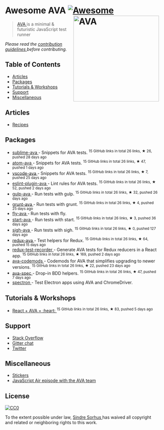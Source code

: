 <h1>
 Awesome AVA
 <a href="https://github.com/sindresorhus/awesome">
  <img alt="Awesome" src="https://cdn.rawgit.com/sindresorhus/awesome/d7305f38d29fed78fa85652e3a63e154dd8e8829/media/badge.svg"/>
 </a>
 <a href="https://ava.li">
  <img align="right" alt="AVA" src="https://github.com/sindresorhus/ava/raw/master/media/header.png" width="280"/>
 </a>
</h1>
<blockquote>
 <p>
  <a href="https://ava.li">
   AVA
  </a>
  is a minimal & futuristic JavaScript test runner
 </p>
</blockquote>
<p>
 <em>
  Please read the
  <a href="contributing.md">
   contribution guidelines
  </a>
  before contributing.
 </em>
</p>
<h2>
 Table of Contents
</h2>
<ul>
 <li>
  <a href="#articles">
   Articles
  </a>
 </li>
 <li>
  <a href="#packages">
   Packages
  </a>
 </li>
 <li>
  <a href="#tutorials--workshops">
   Tutorials & Workshops
  </a>
 </li>
 <li>
  <a href="#support">
   Support
  </a>
 </li>
 <li>
  <a href="#miscellaneous">
   Miscellaneous
  </a>
 </li>
</ul>
<h2>
 Articles
</h2>
<ul>
 <li>
  <a href="https://github.com/sindresorhus/ava/tree/master/docs/recipes">
   Recipes
  </a>
 </li>
</ul>
<h2>
 Packages
</h2>
<ul>
 <li>
  <a href="https://github.com/sindresorhus/sublime-ava">
   sublime-ava
  </a>
  - Snippets for AVA tests.
  <sup>
   15 GitHub links in total 26 links, &#9733 26, pushed 28 days ago
  </sup>
 </li>
 <li>
  <a href="https://github.com/sindresorhus/atom-ava">
   atom-ava
  </a>
  - Snippets for AVA tests.
  <sup>
   15 GitHub links in total 26 links, &#9733 47, pushed 1 days ago
  </sup>
 </li>
 <li>
  <a href="https://github.com/samverschueren/vscode-ava">
   vscode-ava
  </a>
  - Snippets for AVA tests.
  <sup>
   15 GitHub links in total 26 links, &#9733 7, pushed 25 days ago
  </sup>
 </li>
 <li>
  <a href="https://github.com/sindresorhus/eslint-plugin-ava">
   eslint-plugin-ava
  </a>
  - Lint rules for AVA tests.
  <sup>
   15 GitHub links in total 26 links, &#9733 52, pushed 2 days ago
  </sup>
 </li>
 <li>
  <a href="https://github.com/sindresorhus/gulp-ava">
   gulp-ava
  </a>
  - Run tests with gulp.
  <sup>
   15 GitHub links in total 26 links, &#9733 32, pushed 26 days ago
  </sup>
 </li>
 <li>
  <a href="https://github.com/sindresorhus/grunt-ava">
   grunt-ava
  </a>
  - Run tests with grunt.
  <sup>
   15 GitHub links in total 26 links, &#9733 4, pushed 25 days ago
  </sup>
 </li>
 <li>
  <a href="https://github.com/pine613/fly-ava">
   fly-ava
  </a>
  - Run tests with fly.
 </li>
 <li>
  <a href="https://github.com/start-runner/ava">
   start-ava
  </a>
  - Run tests with start.
  <sup>
   15 GitHub links in total 26 links, &#9733 3, pushed 36 days ago
  </sup>
 </li>
 <li>
  <a href="https://github.com/unlight/sigh-ava">
   sigh-ava
  </a>
  - Run tests with sigh.
  <sup>
   15 GitHub links in total 26 links, &#9733 0, pushed 127 days ago
  </sup>
 </li>
 <li>
  <a href="https://github.com/sotojuan/redux-ava">
   redux-ava
  </a>
  - Test helpers for Redux.
  <sup>
   15 GitHub links in total 26 links, &#9733 64, pushed 15 days ago
  </sup>
 </li>
 <li>
  <a href="https://github.com/conorhastings/redux-test-recorder">
   redux-test-recorder
  </a>
  - Generate AVA tests for Redux reducers in a React app.
  <sup>
   15 GitHub links in total 26 links, &#9733 169, pushed 2 days ago
  </sup>
 </li>
 <li>
  <a href="https://github.com/jamestalmage/ava-codemods">
   ava-codemods
  </a>
  - Codemods for AVA that simplifies upgrading to newer versions.
  <sup>
   15 GitHub links in total 26 links, &#9733 22, pushed 23 days ago
  </sup>
 </li>
 <li>
  <a href="https://github.com/sheerun/ava-spec">
   ava-spec
  </a>
  - Drop-in BDD helpers.
  <sup>
   15 GitHub links in total 26 links, &#9733 47, pushed 7 days ago
  </sup>
 </li>
 <li>
  <a href="https://github.com/kevinsawicki/spectron#with-ava">
   spectron
  </a>
  - Test Electron apps using AVA and ChromeDriver.
 </li>
</ul>
<h2>
 Tutorials & Workshops
</h2>
<ul>
 <li>
  <a href="https://github.com/kentcdodds/react-ava-workshop">
   React + AVA = :heart:
  </a>
  <sup>
   15 GitHub links in total 26 links, &#9733 83, pushed 5 days ago
  </sup>
 </li>
</ul>
<h2>
 Support
</h2>
<ul>
 <li>
  <a href="https://stackoverflow.com/questions/tagged/ava">
   Stack Overflow
  </a>
 </li>
 <li>
  <a href="https://gitter.im/sindresorhus/ava">
   Gitter chat
  </a>
 </li>
 <li>
  <a href="https://twitter.com/ava__js">
   Twitter
  </a>
 </li>
</ul>
<h2>
 Miscellaneous
</h2>
<ul>
 <li>
  <a href="https://www.stickermule.com/user/1070705604/stickers">
   Stickers
  </a>
 </li>
 <li>
  <a href="http://jsair.io/ava">
   JavaScript Air episode with the AVA team
  </a>
 </li>
</ul>
<h2>
 License
</h2>
<p>
 <a href="https://creativecommons.org/publicdomain/zero/1.0/">
  <img alt="CC0" src="http://mirrors.creativecommons.org/presskit/buttons/88x31/svg/cc-zero.svg"/>
 </a>
</p>
<p>
 To the extent possible under law,
 <a href="http://sindresorhus.com">
  Sindre Sorhus
 </a>
 has waived all copyright and related or neighboring rights to this work.
</p>
